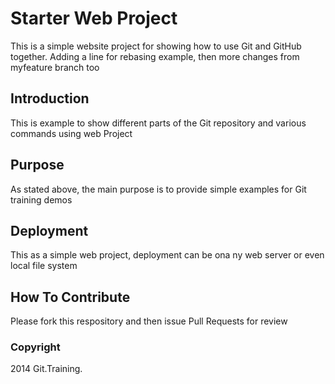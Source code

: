 # Starter Web Project

This is a simple website project for showing how to use Git and GitHub together.
Adding a line for rebasing example, then more changes from myfeature branch too

## Introduction

This is example to show different parts of the Git repository and various commands using web Project

## Purpose

As stated above, the main purpose is to provide simple examples for Git training demos

## Deployment

This as a simple web project, deployment can be ona ny web server or even local file system

## How To Contribute

Please fork this respository and then issue Pull Requests for review

### Copyright

2014 Git.Training.